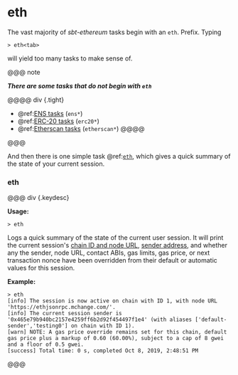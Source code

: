 # eth

The vast majority of _sbt-ethereum_ tasks begin with an `eth`. Prefix. Typing
```
> eth<tab>
```
will yield too many tasks to make sense of.

@@@ note

_**There are some tasks that do not begin with `eth`**_

@@@@ div {.tight}
 * @ref:[ENS tasks](../ens.md) (`ens*`)
 * @ref:[ERC-20 tasks](../erc20.md) (`erc20*`)
 * @ref:[Etherscan tasks](../etherscan.md) (`etherscan*`)
@@@@

@@@

And then there is one simple task @ref:[`eth`](#eth), which gives a quick summary of the state of your current session.

### eth

@@@ div {.keydesc}

**Usage:**
```
> eth
```

Logs a quick summary of the state of the current user session. It will print the current session's [chain ID and node URL](node/index.md), [sender address](address/sender.md), and whether
any the sender, node URL, contact ABIs, gas limits, gas price, or next transaction nonce have been overridden from their default or automatic values
for this session.

**Example:**
```
> eth
[info] The session is now active on chain with ID 1, with node URL 'https://ethjsonrpc.mchange.com/'.
[info] The current session sender is '0x465e79b940bc2157e4259ff6b2d92f454497f1e4' (with aliases ['default-sender','testing0'] on chain with ID 1).
[warn] NOTE: A gas price override remains set for this chain, default gas price plus a markup of 0.60 (60.00%), subject to a cap of 8 gwei and a floor of 0.5 gwei.
[success] Total time: 0 s, completed Oct 8, 2019, 2:48:51 PM
```

@@@